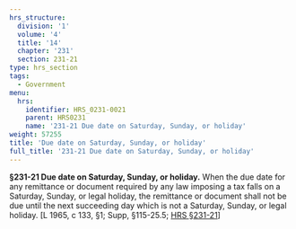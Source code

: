 ```yaml
---
hrs_structure:
  division: '1'
  volume: '4'
  title: '14'
  chapter: '231'
  section: 231-21
type: hrs_section
tags:
  - Government
menu:
  hrs:
    identifier: HRS_0231-0021
    parent: HRS0231
    name: '231-21 Due date on Saturday, Sunday, or holiday'
weight: 57255
title: 'Due date on Saturday, Sunday, or holiday'
full_title: '231-21 Due date on Saturday, Sunday, or holiday'
---
```

**§231-21 Due date on Saturday, Sunday, or holiday.** When the due date for any remittance or document required by any law imposing a tax falls on a Saturday, Sunday, or legal holiday, the remittance or document shall not be due until the next succeeding day which is not a Saturday, Sunday, or legal holiday. [L 1965, c 133, §1; Supp, §115-25.5; [HRS §231-21](/title-14/chapter-231/section-231-21/)]